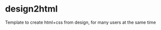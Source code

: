 design2html
===========

Template to create html+css from design, for many users at the same time


